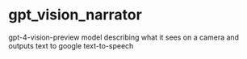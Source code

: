 # gpt_vision_narrator
gpt-4-vision-preview model describing what it sees on a camera and outputs text to google text-to-speech
